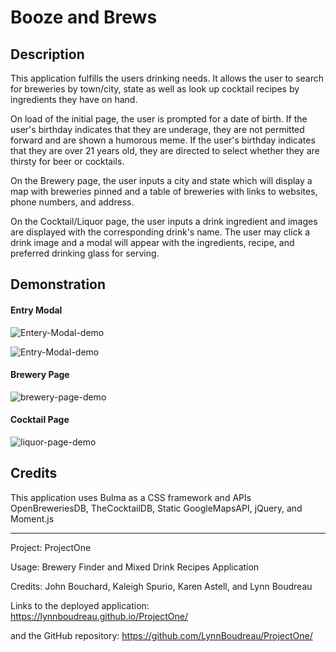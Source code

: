 # Booze and Brews

## Description
This application fulfills the users drinking needs.  It allows the user to search for breweries by town/city, state as well as look up cocktail recipes by ingredients they have on hand.

On load of the initial page, the user is prompted for a date of birth.  If the user's birthday indicates that they are underage, they are not permitted forward and are shown a humorous meme.  If the user's birthday indicates that they are over 21 years old, they are directed to select whether they are thirsty for beer or cocktails.

On the Brewery page, the user inputs a city and state which will display a map with breweries pinned and a table of breweries with links to websites, phone numbers, and address.

On the Cocktail/Liquor page, the user inputs a drink ingredient and images are displayed with the corresponding drink's name.  The user may click a drink image and a modal will appear with the ingredients, recipe, and preferred drinking glass for serving. 

## Demonstration

#### Entry Modal

![Entery-Modal-demo](https://media.giphy.com/media/WQI4okMjC7BQohuAzl/giphy.gif)

![Entry-Modal-demo](https://media.giphy.com/media/fYqaI5ZTQeKCHjozbX/giphy.gif)

#### Brewery Page
![brewery-page-demo](https://media.giphy.com/media/l4v2VHuyVYmX7tlSmb/giphy.gif)

#### Cocktail Page
![liquor-page-demo](https://media.giphy.com/media/KDDRDLIb9iMw2dAnzJ/giphy.gif)

## Credits
This application uses Bulma as a CSS framework and APIs OpenBreweriesDB, TheCocktailDB, Static GoogleMapsAPI, jQuery, and Moment.js

---

Project: ProjectOne

Usage: Brewery Finder and Mixed Drink Recipes Application

Credits: John Bouchard, Kaleigh Spurio, Karen Astell, and Lynn Boudreau

Links to the deployed application:
https://lynnboudreau.github.io/ProjectOne/

and the GitHub repository:
https://github.com/LynnBoudreau/ProjectOne/


